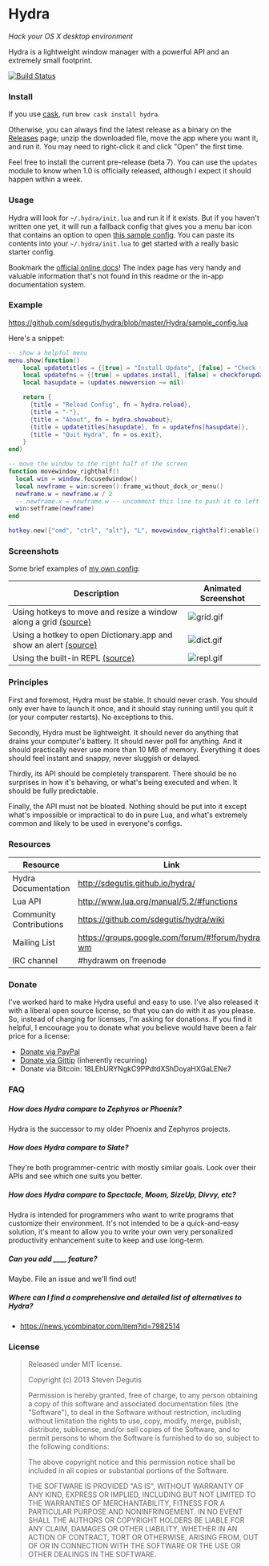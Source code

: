 # Hydra

*Hack your OS X desktop environment*

Hydra is a lightweight window manager with a powerful API and an extremely small footprint.

[![Build Status](https://travis-ci.org/sdegutis/hydra.svg?branch=master)](https://travis-ci.org/sdegutis/hydra)

### Install

If you use [cask](http://caskroom.io/), run `brew cask install hydra`.

Otherwise, you can always find the latest release as a binary on the
[Releases](https://github.com/sdegutis/hydra/releases) page; unzip the
downloaded file, move the app where you want it, and run it. You may
need to right-click it and click "Open" the first time.

Feel free to install the current pre-release (beta 7). You can use the
`updates` module to know when 1.0 is officially released, although I
expect it should happen within a week.

### Usage

Hydra will look for `~/.hydra/init.lua` and run it if it exists. But
if you haven't written one yet, it will run a fallback config that
gives you a menu bar icon that contains an option to open
[this sample config](https://github.com/sdegutis/hydra/blob/master/Hydra/sample_config.lua).
You can paste its contents into your `~/.hydra/init.lua` to get
started with a really basic starter config.

Bookmark the [official online docs](http://sdegutis.github.io/hydra/)!
The index page has very handy and valuable information that's not
found in this readme or the in-app documentation system.

### Example

https://github.com/sdegutis/hydra/blob/master/Hydra/sample_config.lua

Here's a snippet:
~~~lua
-- show a helpful menu
menu.show(function()
    local updatetitles = {[true] = "Install Update", [false] = "Check for Update..."}
    local updatefns = {[true] = updates.install, [false] = checkforupdates}
    local hasupdate = (updates.newversion ~= nil)

    return {
      {title = "Reload Config", fn = hydra.reload},
      {title = "-"},
      {title = "About", fn = hydra.showabout},
      {title = updatetitles[hasupdate], fn = updatefns[hasupdate]},
      {title = "Quit Hydra", fn = os.exit},
    }
end)

-- move the window to the right half of the screen
function movewindow_righthalf()
  local win = window.focusedwindow()
  local newframe = win:screen():frame_without_dock_or_menu()
  newframe.w = newframe.w / 2
  -- newframe.x = newframe.w -- uncomment this line to push it to left side of screen
  win:setframe(newframe)
end

hotkey.new({"cmd", "ctrl", "alt"}, "L", movewindow_righthalf):enable()
~~~

### Screenshots

Some brief examples of [my own config](https://github.com/sdegutis/dotfiles/blob/osx/home/.hydra/init.lua):

| Description                                                                                                                                     | Animated Screenshot                                                                       |
|-------------------------------------------------------------------------------------------------------------------------------------------------|-------------------------------------------------------------------------------------------|
| Using hotkeys to move and resize a window along a grid [(source)](https://github.com/sdegutis/dotfiles/blob/osx/home/.hydra/init.lua#L43-L50)   | ![grid.gif](https://raw.githubusercontent.com/sdegutis/hydra/master/screenshots/grid.gif) |
| Using a hotkey to open Dictionary.app and show an alert [(source)](https://github.com/sdegutis/dotfiles/blob/osx/home/.hydra/init.lua#L20-L25)  | ![dict.gif](https://raw.githubusercontent.com/sdegutis/hydra/master/screenshots/dict.gif) |
| Using the built-in REPL [(source)](https://github.com/sdegutis/dotfiles/blob/osx/home/.hydra/init.lua#L53)                                      | ![repl.gif](https://raw.githubusercontent.com/sdegutis/hydra/master/screenshots/repl.gif) |

### Principles

First and foremost, Hydra must be stable. It should never crash. You
should only ever have to launch it once, and it should stay running
until you quit it (or your computer restarts). No exceptions to this.

Secondly, Hydra must be lightweight. It should never do anything that
drains your computer's battery. It should never poll for anything. And
it should practically never use more than 10 MB of memory. Everything
it does should feel instant and snappy, never sluggish or delayed.

Thirdly, its API should be completely transparent. There should be no
surprises in how it's behaving, or what's being executed and when. It
should be fully predictable.

Finally, the API must not be bloated. Nothing should be put into it
except what's impossible or impractical to do in pure Lua, and what's
extremely common and likely to be used in everyone's configs.

### Resources

Resource                 | Link
-------------------------|------------------------------------------
Hydra Documentation      | http://sdegutis.github.io/hydra/
Lua API                  | http://www.lua.org/manual/5.2/#functions
Community Contributions  | https://github.com/sdegutis/hydra/wiki
Mailing List             | https://groups.google.com/forum/#!forum/hydra-wm
IRC channel              | #hydrawm on freenode

### Donate

I've worked hard to make Hydra useful and easy to use. I've also
released it with a liberal open source license, so that you can do
with it as you please. So, instead of charging for licenses, I'm
asking for donations. If you find it helpful, I encourage you to
donate what you believe would have been a fair price for a license:

- [Donate via PayPal](https://www.paypal.com/cgi-bin/webscr?business=sbdegutis@gmail.com&cmd=_donations&item_name=Hydra.app%20donation)
- [Donate via Gittip](https://www.gittip.com/sdegutis/) (inherently recurring)
- Donate via Bitcoin: 18LEhURYNgkC9PPdtdXShDoyaHXGaLENe7

### FAQ

##### How does Hydra compare to Zephyros or Phoenix?

Hydra is the successor to my older Phoenix and Zephyros projects.

##### How does Hydra compare to Slate?

They're both programmer-centric with mostly similar goals. Look over
their APIs and see which one suits you better.

##### How does Hydra compare to Spectacle, Moom, SizeUp, Divvy, etc?

Hydra is intended for programmers who want to write programs that
customize their environment. It's not intended to be a quick-and-easy
solution, it's meant to allow you to write your own very personalized
productivity enhancement suite to keep and use long-term.

##### Can you add ____ feature?

Maybe. File an issue and we'll find out!

##### Where can I find a comprehensive and detailed list of alternatives to Hydra?

- https://news.ycombinator.com/item?id=7982514


### License

> Released under MIT license.
>
> Copyright (c) 2013 Steven Degutis
>
> Permission is hereby granted, free of charge, to any person obtaining a copy
> of this software and associated documentation files (the "Software"), to deal
> in the Software without restriction, including without limitation the rights
> to use, copy, modify, merge, publish, distribute, sublicense, and/or sell
> copies of the Software, and to permit persons to whom the Software is
> furnished to do so, subject to the following conditions:
>
> The above copyright notice and this permission notice shall be included in
> all copies or substantial portions of the Software.
>
> THE SOFTWARE IS PROVIDED "AS IS", WITHOUT WARRANTY OF ANY KIND, EXPRESS OR
> IMPLIED, INCLUDING BUT NOT LIMITED TO THE WARRANTIES OF MERCHANTABILITY,
> FITNESS FOR A PARTICULAR PURPOSE AND NONINFRINGEMENT. IN NO EVENT SHALL THE
> AUTHORS OR COPYRIGHT HOLDERS BE LIABLE FOR ANY CLAIM, DAMAGES OR OTHER
> LIABILITY, WHETHER IN AN ACTION OF CONTRACT, TORT OR OTHERWISE, ARISING FROM,
> OUT OF OR IN CONNECTION WITH THE SOFTWARE OR THE USE OR OTHER DEALINGS IN
> THE SOFTWARE.
